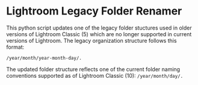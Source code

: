 # Lightroom Legacy Folder Renamer

This python script updates one of the legacy folder stuctures used in older versions of Lightroom Classic (5) which are no longer supported in current versions of Lightroom. The legacy organization structure follows this format:

`/year/month/year-month-day/.`

The updated folder structure reflects one of the current folder naming conventions supported as of Lightroom Classic (10):
`/year/month/day/.`
